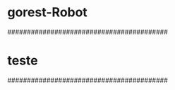 # gorest-Robot


#########################################
# teste                                 #
#########################################
